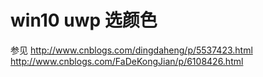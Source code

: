 # win10 uwp 选颜色

<!--more-->
<!-- CreateTime:2018/2/25 11:41:10 -->


<div id="toc"></div>
<!-- csdn -->

<!-- 草稿 -->

参见 http://www.cnblogs.com/dingdaheng/p/5537423.html
http://www.cnblogs.com/FaDeKongJian/p/6108426.html

